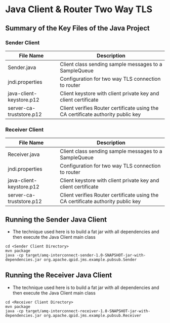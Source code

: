 # Java Client & Router Two Way TLS

## Summary of the Key Files of the Java Project

### Sender Client
|File Name|Description|
|---|---|
|Sender.java| Client class sending sample messages to a SampleQueue|
|jndi.properties| Configuration for two way TLS connection to router|
|java-client-keystore.p12| Client keystore with client private key and client certificate|
|server-ca-truststore.p12| Client verifies Router certificate using the CA certificate authority public key|

### Receiver Client
|File Name|Description|
|---|---|
|Receiver.java| Client class sending sample messages to a SampleQueue|
|jndi.properties| Configuration for two way TLS connection to router|
|java-client-keystore.p12| Client keystore with client private key and client certificate|
|server-ca-truststore.p12| Client verifies Router certificate using the CA certificate authority public key|

## Running the Sender Java Client
* The technique used here is to build a fat jar with all dependencies and then execute the Java Client main class
```shell
cd <Sender Client Directory>
mvn package
java -cp target/amq-interconnect-sender-1.0-SNAPSHOT-jar-with-dependencies.jar org.apache.qpid.jms.example.pubsub.Sender
```

## Running the Receiver Java Client
* The technique used here is to build a fat jar with all dependencies and then execute the Java Client main class
```shell
cd <Receiver Client Directory>
mvn package
java -cp target/amq-interconnect-receiver-1.0-SNAPSHOT-jar-with-dependencies.jar org.apache.qpid.jms.example.pubsub.Receiver
```